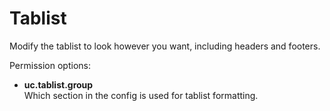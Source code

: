 Tablist
====
Modify the tablist to look however you want, including headers and footers.


Permission options: <br>
* **uc.tablist.group**<br>Which section in the config is used for tablist formatting.
